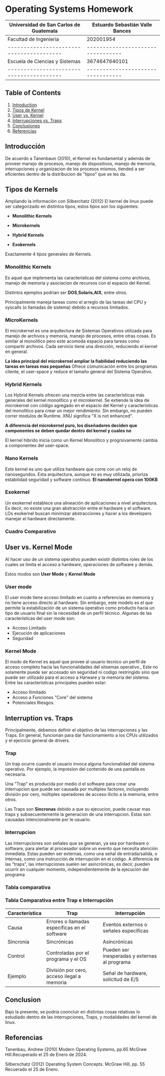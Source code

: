 # Operating Systems Homework

| Universidad de San Carlos de Guatemala | Estuardo Sebastián Valle Bances |
|----------------------------------------|---------------------------------|
| Facultad de Ingeniería                 | 202001954                       |
|----------------------------------------|---------------------------------|
| Escuela de Ciencias y Sistemas         | 3674647640101                   |
|----------------------------------------|---------------------------------|



## Table of Contents

1. [Introduction](#introduction)
2. [Tipos de Kernel](#types)
3. [User vs. Kernel](#user)
4. [Interrupciones vs. Traps](#int)
5. [Conclusiones](#conclusion)
6. [Referencias](#referencias)

## Introducción <a name="introduction"></a>


De acuerdo a Tanenbaun (2010), el Kernel es fundamental y además de proveer manejo de procesos, manejo de dispositivos, manejo de memoria, interrupciones y organizacion de los procesos mismos, tiended a ser eficientes dentro de la distribucion de "tipos" que se les da.  
## Tipos de Kernels <a name="types"></a>

Ampliando la información con Silberchatz (2012) El kernel de linux puede ser categorizado en distintos tipos, estos tipos son los siguientes:

- **Monolithic Kernels** 
- **Microkernels** 

- **Hybrid Kernels** 

- **Exokernels** 

Exactamente 4 tipos generales de Kernels.

### Monolithic Kernels
Es aquel que implementa las características del sistema como archivos, manejo de memoria y asociacion de recursos con el espacio del Kernel.

Distintos ejemplos podrían ser **DOS**,**Solaris**,**AIX**, entre otros. 

Principalmente maneja tareas como el arreglo de las tareas del CPU y syscalls (o llamadas de sistema) debido a recursos limitados. 

### MicroKernels

El microkernel es una arquitectura de Sistemas Operativos utilizada para manejo de archivos y memoria, manejo de procesos, entre otras cosas. Es similar al monolitico pero este acomoda espacio para tareas como compartir archivos. Cada servicio tiene una dirección, reduciendo el kernel en general. 

**La idea principal del microkernel ampliar la fiabilidad reduciendo las tareas en tareas mas pequeñas**
 Ofrece comunicación entre los programas cliente, el user-space y reduce el tamaño general del Sistema Operativo. 
### Hybrid Kernels
Los Hybrid Kernels ofrecen una mezcla entre las características más generales del kernel monolítico y el microkernel. Se extiende la idea de microkernel con código agregado en el espacio del Kernel y características del monolítico para crear un mejor rendimiento. 
Sin embargo, no pueden correr modulos de Runtime. XNU significa "X is not enhanced". 

**A diferencia del microkernel puro, los diseñadores deciden que componentes se deben quedar dentro del kernel y cuales no**

El kernel hibrido inicia como un Kernel Monolítico y progrsivamente cambia a componentes del user-space. 
### Nano Kernels 
Este kernel es uno que utiliza hardware que corre con un reloj de nanosegundos. 
Esta arquitectura, aunque no es muy utilizada, prioriza estabilidad seguridad y software continuo. **El nanokernel opera con 100KB**

### Exokernel 
Un exokernel establece una alineación de aplicaciones a nivel arquitectura. Es decir, no existe una gran abstracción entre el hardware y el software. LOs exokernel buscan minimizar abstracciones y hacer a los developers manejar el hardware directamente. 

### Cuadro Comparativo 

## User vs. Kernel Mode <a name="user"></a>

Al hacer uso de un sistema operativo pueden existir distintos roles de los cuales se limita el acceso a hardware, operaciones de software y demás. 

Estos modos son **User Mode**  y **Kernel Mode**

### User mode 
El user mode tiene acceso limitado en cuanto a referencias en memoria y no tiene acceso directo al hardware. Sin embargo, este modelo es el que permite la estabilización de un sistema operativo como producto hacia un tipo de usuario final sin la necesidad de un perfil técnico. 
Algunas de las características del user mode son: 
- Acceso Limitado 
- Ejecución de aplicaciones 
- Seguridad 

### Kernel Mode 
El modo de Kernel es aquel que provee al usuario tecnico un perfil de acceso completo hacia  las funcionalidades del sitsemas operativo., Este no solamente puede ser accesado sin seguridad ni codigo restringido sino que puede ser utilizado para el acceso a Harware y la memoria del sistema.
Entre las caracteristicas principales pueden estar: 
- Acceso Ilimitado 
- Acceso a Funciones "Core" del sistema 
- Potenciales Riesgos. 

## Interruption vs. Traps <a name="int"></a>

Principalmente, debemos definir el objetivo de las interrupciones y las Traps. En general, funcionan para dar funcionamiento a los CPUs utilizados y el ejercicio general de drivers. 

### Trap
Un trap ocurre cuando el usuario invoca alguna funcionalidad del sistema operativo. Por ejemplo, la impresion del contenido de una pantalla es necesaria. 

Una "Trap" es producida por medio d el software para crear una interrupcion que puede ser causada por multiples factores, incluyendo división por cero, múltiples operadores de acceso ilicito a la memoria, entre otros.

Las Traps son **Sincronas** debido a que su ejecucion, puede causar mas traps y subsecuentemente la generacion de una interrupcion. Estas son causadas intencionalmente por le usuario. 
### Interrupcion
Las interrupciones son señales que se generan, ya sea por hardware o software, para alertar al procesador sobre un evento que necesita atención inmediata. Estas pueden ser externas, como una señal de entrada/salida, o internas, como una instrucción de interrupción en el código. A diferencia de las "traps", las interrupciones suelen ser asincrónicas, es decir, pueden ocurrir en cualquier momento, independientemente de la ejecución del programa

### Tabla comparativa
### Tabla Comparativa entre Trap e Interrupción

| Característica       | Trap                                         | Interrupción                                   |
|----------------------|----------------------------------------------|------------------------------------------------|
| Causa                | Errores o llamadas específicas en el software| Eventos externos o señales específicas         |
| Sincronía            | Sincrónicas                                  | Asincrónicas                                   |
| Control              | Controladas por el programa y el OS          | Pueden ser inesperadas y externas al programa  |
| Ejemplo              | División por cero, acceso ilegal a memoria   | Señal de hardware, solicitud de E/S           |


## Conclusion <a name="conclusion"></a>

Bajo la presente, se podría cooncluir en distintas cosas relativas lo estudiado dentro de las interrupciones, Traps, y modalidades del kernel de linux. 


## Referencias <a name="referencias"></a>
Tanenbau, Andrew (2010) Modern Operating Systems, pp.65 McGraw Hill.Recuperado el 25 de Enero de 2024.

Silberschatz (2012) Operating System Concepts. McGraw Hill, pp. 55 Recuerado el 25 de Enero. 


